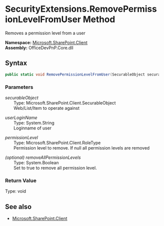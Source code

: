 # SecurityExtensions.RemovePermissionLevelFromUser Method  
Removes a permission level from a user  

**Namespace:** [Microsoft.SharePoint.Client](Microsoft.SharePoint.Client.md)  
**Assembly:** OfficeDevPnP.Core.dll  
## Syntax
```C#
public static void RemovePermissionLevelFromUser(SecurableObject securableObject, String userLoginName, RoleType permissionLevel, Boolean removeAllPermissionLevels)
```
### Parameters
*securableObject*  
&emsp;&emsp;Type: Microsoft.SharePoint.Client.SecurableObject  
&emsp;&emsp;Web/List/Item to operate against  

*userLoginName*  
&emsp;&emsp;Type: System.String  
&emsp;&emsp;Loginname of user  

*permissionLevel*  
&emsp;&emsp;Type: Microsoft.SharePoint.Client.RoleType  
&emsp;&emsp;Permission level to remove. If null all permission levels are removed  

*(optional) removeAllPermissionLevels*  
&emsp;&emsp;Type: System.Boolean  
&emsp;&emsp;Set to true to remove all permission level.  

### Return Value
Type: void  

## See also
- [Microsoft.SharePoint.Client](Microsoft.SharePoint.Client.md)
